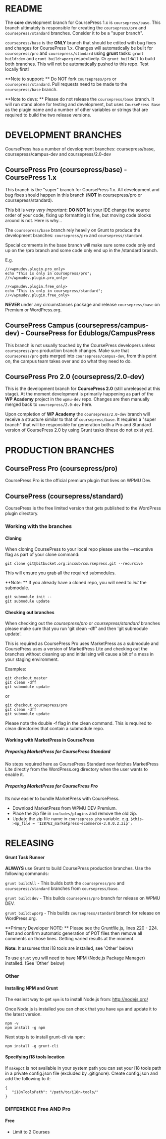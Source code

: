 # README #

The **core** development branch for CoursePress 1.x is `coursepress/base`. This branch ultimately is responsible for creating the `coursepress/pro` and `coursepress/standard` branches. Consider it to be a "super branch".  

`coursepress/base` is the **ONLY** branch that should be edited with bug fixes and changes for CoursePress 1.x.  Changes will automatically be built for `coursepress/pro` and `coursepress/standard` using **grunt** tasks: `grunt build:dev` and `grunt build:wporg` respectively. Or `grunt buildAll` to build both branches. This will not be automatically pushed to this repo. Test locally first!

**Note to support: ** Do NOT fork `coursepress/pro` or `coursepress/standard`. Pull requests need to be made to the `coursepress/base` branch.

**Note to devs: ** Please do not release the `coursepress/base` branch. It will run stand alone for testing and development, but uses `CoursePress Base` as the plugin name and a number of other variables or strings that are required to build the two release versions.

# DEVELOPMENT BRANCHES   

CoursePress has a number of development branches: coursepress/base, coursepress/campus-dev and coursepress/2.0-dev  

## CoursePress Pro (coursepress/base) - CoursePress 1.x    

This branch is the "super" branch for CoursePress 1.x. All development and bug fixes should happen in this branch (**NOT** in coursepress/pro or coursepress/standard).  

This bit is *very very important*: **DO NOT** let your IDE change the source order of your code, fixing up formatting is fine, but moving code blocks around is not. Here is why...

The `coursepress/base` branch rely heavily on Grunt to produce the development branches: `coursepress/pro` and `coursepress/standard`.

Special comments in the base branch will make sure some code only end up on the /pro branch and some code only end up in the /standard branch.

E.g.  

    //<wpmudev.plugin.pro_only>  
    echo "This is only in coursepress/pro";  
    //</wpmudev.plugin.pro_only>  
  
    //<wpmudev.plugin.free_only>  
    echo "This is only in coursepress/standard";  
    //</wpmudev.plugin.free_only>  

**NEVER** under any circumstances package and release `coursepress/base` on Premium or WordPress.org.

## CoursePress Campus (coursepress/campus-dev) - CoursePress for Edublogs/CampusPress    

This branch is not usually touched by the CoursePress developers unless `coursepress/pro` production branch changes.  Make sure that `coursepress/pro` gets merged into `coursepress/campus-dev`, from this point on, the campus team takes over and do what they need to do.

## CoursePress Pro 2.0 (coursepress/2.0-dev)  

This is the development branch for **CoursePress 2.0** (still unreleased at this stage). At the moment development is primarily happening as part of the **WP Academy** project in the `wpmu-dev` repo.  Changes are then manually merged back to `coursepress/2.0-dev` here.  

Upon completion of **WP Academy** the `coursepress/2.0-dev` branch will receive a structure similar to that of `coursepress/base`.  It requires a "super branch" that will be responsible for generation both a Pro and Standard version of CoursePress 2.0 by using Grunt tasks (these do not exist yet).

# PRODUCTION BRANCHES   

## CoursePress Pro (coursepress/pro)  

CoursePress Pro is the official premium plugin that lives on WPMU Dev.

## CoursePress (coursepress/standard)  

CoursePress is the free limited version that gets published to the WordPress plugin directory.

### Working with the branches

#### Cloning ####

When cloning CoursePress to your local repo please use the --recursive flag as part of your clone command:  

    git clone git@bitbucket.org:incsub/coursepress.git --recursive  

This will ensure you grab all the required submodules.  

**Note: ** If you already have a cloned repo, you will need to *init* the submodule.  

    git submodule init --   
    git submodule update  

#### Checking out branches  

When checking out the *coursepress/pro* or *coursepress/standard* branches please make sure that you run 'git clean -dff' and then 'git submodule update'.  

This is required as CoursePress Pro uses MarketPress as a submodule and CoursePress uses a version of MarketPress Lite and checking out the branches without cleaning up and initialising will cause a bit of a mess in your staging environment.

Examples:

    git checkout master  
    git clean -dff  
    git submodule update  

or  

    git checkout coursepress/pro  
    git clean -dff  
    git submodule update  

Please note the double -f flag in the clean command. This is required to clean directories that contain a submodule repo.  

#### Working with MarketPress in CoursePress  

##### Preparing MarketPress for CoursePress Standard  

No steps required here as CoursePress Standard now fetches MarketPress Lite directly from the WordPress.org directory when the user wants to enable it.  

##### Preparing MarketPress for CoursePress Pro

Its now easier to bundle MarketPress with CoursePress.  

* Download MarketPress from WPMU DEV Premium.  
* Place the zip file in `includes/plugins` and remove the old zip.  
* Update the zip file name in `coursepress.php` variable. e.g. `$this->mp_file = '128762_marketpress-ecommerce-3.0.0.2.zip';`  


# RELEASING #

#### Grunt Task Runner  

**ALWAYS** use Grunt to build CoursePress production branches. Use the following commands:  

`grunt buildAll`  - This builds both the `coursepress/pro` and `coursepress/standard` branches from `coursepress/base`.  

`grunt build:dev` - This builds `coursepress/pro` branch for release on WPMU DEV.  

`grunt build:wporg` - This builds `coursepress/standard` branch for release on WordPress.org. 

**Primary Developer NOTE: ** Please see the Gruntfile.js, lines 220 - 224.  Test and confirm automatic generation of POT files then remove all comments on those lines. Getting varied results at the moment.  

**Note:**  It assumes that i18 tools are installed, see 'Other' below)  

To use `grunt` you will need to have NPM (Node.js Package Manager) installed. (See 'Other' below)

### Other

#### Installing NPM and Grunt

The easiest way to get `npm` is to install Node.js from: <http://nodejs.org/>  

Once Node.js is installed you can check that you have `npm` and update it to the latest version.  

    npm -v  
    npm install -g npm

Next step is to install grunt-cli via npm:  

    npm install -g grunt-cli  

#### Specifying i18 tools location  

If `makepot` is not available in your system path you can set your i18 tools path in a private config.json file (excluded by .gitignore). Create config.json and add the following to it:  

    {
       "i18nToolsPath": "/path/to/i18n-tools/"
    }

### DIFFERENCE Free AND Pro

#### Free

* Limit to 2 Courses
